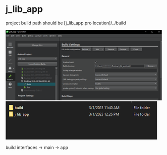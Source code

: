 # j_lib_app

project build path should be [j_lib_app.pro location]/../build

![alt text](https://raw.githubusercontent.com/xajiraqab/j_lib_app/main/readme_images/project.png)
![alt text](https://raw.githubusercontent.com/xajiraqab/j_lib_app/main/readme_images/project_folders.png)

build interfaces -> main -> app
